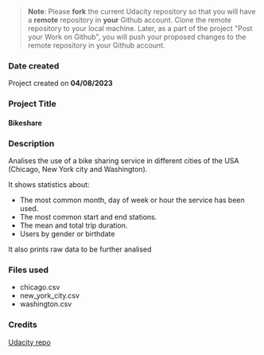 >**Note**: Please **fork** the current Udacity repository so that you will have a **remote** repository in **your** Github account. Clone the remote repository to your local machine. Later, as a part of the project "Post your Work on Github", you will push your proposed changes to the remote repository in your Github account.

### Date created
Project created on **04/08/2023**

### Project Title
#### Bikeshare

### Description
Analises the use of a bike sharing service in different cities of the USA (Chicago, New York city and Washington).

It shows statistics about:
* The most common month, day of week or hour the service has been used.
* The most common start and end stations.
* The mean and total trip duration.
* Users by gender or birthdate

It also prints raw data to be further analised

### Files used
* chicago.csv
* new_york_city.csv
* washington.csv

### Credits
[Udacity repo](https://github.com/udacity/pdsnd_github)

